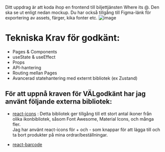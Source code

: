 Ditt uppdrag är att koda ihop en frontend till biljettjänsten Where its @. Den ska se ut enligt nedan mockup. Du har också tillgång till Figma-länk för exportering av assets, färger, kika fonter etc.
![image](https://github.com/sandranymark/Where-its-at-Exam/assets/143543945/cf314d9d-f026-4b23-842f-a6df656d66f5)


# Tekniska Krav för godkänt:

- Pages & Components
- useState & useEffect
- Props
- API-hantering
- Routing mellan Pages
- Avancerad statehantering med externt bibliotek (ex Zustand)


## För att uppnå kraven för VÄLgodkänt har jag använt följande externa bibliotek:
  - [react-icons](https://react-icons.github.io/react-icons/)  :  Detta bibliotek ger tillgång till ett stort antal ikoner från olika ikonbibliotek, såsom Font Awesome, Material Icons, och många fler.<br>
 Jag har använt react-icons för + och - som knappar för att lägga till och ta bort produkter på mina ordrar/beställningar.


    
  - [react-barcode](https://github.com/kciter/react-barcode)
